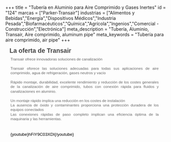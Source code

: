 +++
title = "Tubería en Aluminio para Aire Comprimido y Gases Inertes"
id = "124"
marcas = ["Parker-Transair"]
industrias = ["Alimentos y Bebidas","Energía","Dispositivos Médicos","Industria Pesada","Biofarmacéuticos","Química","Agrícola","Ingenios","Comercial - Construcción","Electrónica"]
meta_description = "Tubería, Aluminio, Transair, Aire comprimido, aluminum pipe"
meta_keywords = "Tubería para aire comprimido, air pipe"
+++
<h2 id="marches" style="margin: 0px 0px 0px 13px; padding: 0px; font-size: 1.4em; color: #444444; font-family: Verdana, Arial, Tahoma, Helvetica, sans-serif; line-height: normal;">La oferta de Transair</h2>
<div class="MarchesWarper" style="margin: 0px; padding: 0px; overflow: hidden; height: auto; color: #000000; font-family: Verdana, Arial, Tahoma, Helvetica, sans-serif; font-size: 13px; line-height: normal;">
<div class="Intro" style="margin: 8px 15px 0px 16px !important; padding: 0px !important; color: #666666; font-size: 0.9em; text-align: justify; line-height: 14.399999618530273px;">
<p style="margin: 0px 10px 10px 0px; padding: 0px;">Transair ofrece innovadoras soluciones de canalización<br /><br />Transair oforece las soluciones adecuadas para todas sus aplicaciones de aire comprimido, agua de refrigeración, gases neutros y vacío<br /><br />Rápido montaje, durabilidad, excelente rendimiento y reducción de los costes generales de la canalización de aire comprimido, tubos con conexión rápida para fluidos y canalizaciones en aluminio.<br /><br />Un montaje rápido implica una reducción en los costes de instalación<br />La ausencia de óxido y contaminantes proporciona una protección duradera de los equipos conectados<br />Las conexiones rápidas de paso completo implican una eficiencia óptima de la maquinaria y las herramientas.</p>
<p style="margin: 0px 10px 10px 0px; padding: 0px;"> </p>
<p style="margin: 0px 10px 10px 0px; padding: 0px;"><span id="docs-internal-guid-4e07385f-9f50-aaf0-4127-65a08064a325"><span style="font-size: 13.333333333333332px; font-family: Arial; color: #000000; background-color: transparent; vertical-align: baseline; white-space: pre-wrap;">{youtube}hFiY9C03XDI{/youtube}</span></span></p>
</div>
</div>